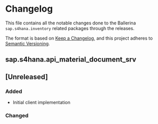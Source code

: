 # Changelog

This file contains all the notable changes done to the Ballerina `sap.s4hana.inventory` related packages through the
releases.

The format is based on [Keep a Changelog](https://keepachangelog.com/en/1.0.0/),
and this project adheres to [Semantic Versioning](https://semver.org/spec/v2.0.0.html).

## sap.s4hana.api_material_document_srv

## [Unreleased]

### Added

- Initial client implementation

### Changed
